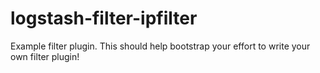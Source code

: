 # logstash-filter-ipfilter
Example filter plugin. This should help bootstrap your effort to write your own filter plugin!
